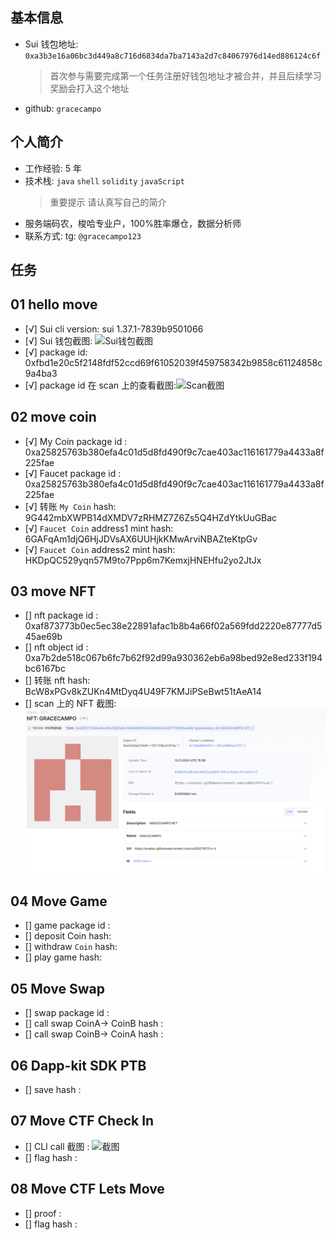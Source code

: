 ## 基本信息

- Sui 钱包地址: `0xa3b3e16a06bc3d449a8c716d6834da7ba7143a2d7c84067976d14ed886124c6f`
  > 首次参与需要完成第一个任务注册好钱包地址才被合并，并且后续学习奖励会打入这个地址
- github: `gracecampo`

## 个人简介

- 工作经验: 5 年
- 技术栈: `java` `shell` `solidity` `javaScript`
  > 重要提示 请认真写自己的简介
- 服务端码农，梭哈专业户，100%胜率爆仓，数据分析师
- 联系方式: tg: `@gracecampo123`

## 任务

## 01 hello move

- [√] Sui cli version: sui 1.37.1-7839b9501066
- [√] Sui 钱包截图: ![Sui钱包截图](./scan/1730803980783.jpg)
- [√] package id: 0xfbd1e20c5f2148fdf52ccd69f61052039f459758342b9858c61124858c9a4ba3
- [√] package id 在 scan 上的查看截图:![Scan截图](./scan/1730886048981.jpg)

## 02 move coin

- [√] My Coin package id : 0xa25825763b380efa4c01d5d8fd490f9c7cae403ac116161779a4433a8f225fae
- [√] Faucet package id : 0xa25825763b380efa4c01d5d8fd490f9c7cae403ac116161779a4433a8f225fae
- [√] 转账 `My Coin` hash: 9G442mbXWPB14dXMDV7zRHMZ7Z6Zs5Q4HZdYtkUuGBac
- [√] `Faucet Coin` address1 mint hash: 6GAFqAm1djQ6HjJDVsAX6UUHjkKMwArviNBAZteKtpGv
- [√] `Faucet Coin` address2 mint hash: HKDpQC529yqn57M9to7Ppp6m7KemxjHNEHfu2yo2JtJx

## 03 move NFT

- [] nft package id : 0xaf873773b0ec5ec38e22891afac1b8b4a66f02a569fdd2220e87777d545ae69b
- [] nft object id : 0xa7b2de518c067b6fc7b62f92d99a930362eb6a98bed92e8ed233f194bc6167bc
- [] 转账 nft hash: BcW8xPGv8kZUKn4MtDyq4U49F7KMJiPSeBwt51tAeA14
- [] scan 上的 NFT 截图:![Scan截图](./scan/moveNFT.png)

## 04 Move Game

- [] game package id :
- [] deposit Coin hash:
- [] withdraw `Coin` hash:
- [] play game hash:

## 05 Move Swap

- [] swap package id :
- [] call swap CoinA-> CoinB hash :
- [] call swap CoinB-> CoinA hash :

## 06 Dapp-kit SDK PTB

- [] save hash :

## 07 Move CTF Check In

- [] CLI call 截图 : ![截图](./images/你的图片地址)
- [] flag hash :

## 08 Move CTF Lets Move

- [] proof :
- [] flag hash :
